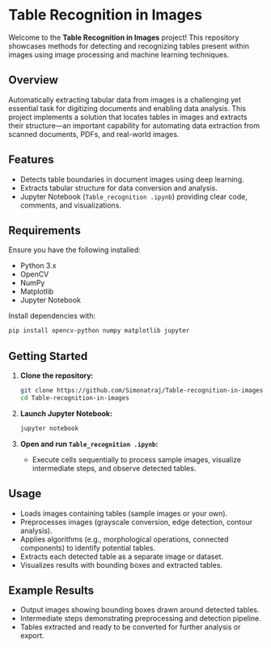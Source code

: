 # Table Recognition in Images

Welcome to the **Table Recognition in Images** project! This repository showcases methods for detecting and recognizing tables present within images using image processing and machine learning techniques.

## Overview

Automatically extracting tabular data from images is a challenging yet essential task for digitizing documents and enabling data analysis. This project implements a solution that locates tables in images and extracts their structure—an important capability for automating data extraction from scanned documents, PDFs, and real-world images.

## Features

- Detects table boundaries in document images using deep learning.
- Extracts tabular structure for data conversion and analysis.
- Jupyter Notebook (`Table_recognition .ipynb`) providing clear code, comments, and visualizations.
      
## Requirements

Ensure you have the following installed:

- Python 3.x
- OpenCV
- NumPy
- Matplotlib
- Jupyter Notebook

Install dependencies with:

```bash
pip install opencv-python numpy matplotlib jupyter
```

## Getting Started

1. **Clone the repository:**
   ```bash
   git clone https://github.com/Simonatraj/Table-recognition-in-images.git
   cd Table-recognition-in-images
   ```

2. **Launch Jupyter Notebook:**
   ```bash
   jupyter notebook
   ```

3. **Open and run `Table_recognition .ipynb`:**
   - Execute cells sequentially to process sample images, visualize intermediate steps, and observe detected tables.

## Usage

- Loads images containing tables (sample images or your own).
- Preprocesses images (grayscale conversion, edge detection, contour analysis).
- Applies algorithms (e.g., morphological operations, connected components) to identify potential tables.
- Extracts each detected table as a separate image or dataset.
- Visualizes results with bounding boxes and extracted tables.

## Example Results

- Output images showing bounding boxes drawn around detected tables.
- Intermediate steps demonstrating preprocessing and detection pipeline.
- Tables extracted and ready to be converted for further analysis or export.
